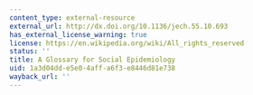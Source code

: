 ```yaml
---
content_type: external-resource
external_url: http://dx.doi.org/10.1136/jech.55.10.693
has_external_license_warning: true
license: https://en.wikipedia.org/wiki/All_rights_reserved
status: ''
title: A Glossary for Social Epidemiology
uid: 1a3d04dd-e5e0-4aff-a6f3-e8446d81e738
wayback_url: ''
---
```


